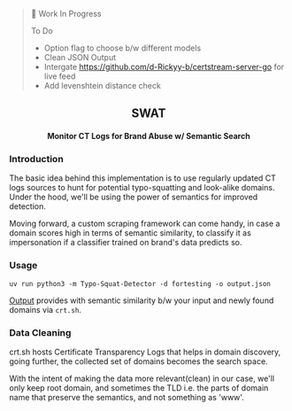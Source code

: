 > 🚧 Work In Progress
>
> To Do
> - Option flag to choose b/w different models
> - Clean JSON Output
> - Intergate https://github.com/d-Rickyy-b/certstream-server-go for live feed
> - Add levenshtein distance check

<div align="center">
    <h2>
    SWAT
    </h2>
</div>

<h4 align="center">Monitor CT Logs for Brand Abuse w/ Semantic Search</h4>

### Introduction

The basic idea behind this implementation is to use regularly updated CT logs sources to hunt for potential typo-squatting and look-alike domains. Under the hood, we'll be using the power of semantics for improved detection.

Moving forward, a custom scraping framework can come handy, in case a domain scores high in terms of semantic similarity, to classify it as impersonation if a classifier trained on brand's data predicts so.

### Usage

```commandline
uv run python3 -m Typo-Squat-Detector -d fortesting -o output.json
```

[Output](/Typo-Squat-Detector/output.json) provides with semantic similarity b/w your input and newly found domains via `crt.sh`.

### Data Cleaning

crt.sh hosts Certificate Transparency Logs that helps in domain discovery, going further, the collected set of domains becomes the search space.

With the intent of making the data more relevant(clean) in our case, we'll only keep root domain, and sometimes the TLD i.e. the parts of domain name that preserve the semantics, and not something as 'www'.
